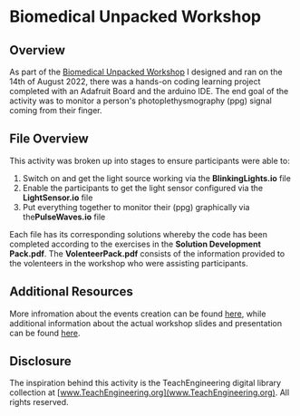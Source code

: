 # Biomedical Unpacked Workshop 

## Overview 
As part of the [Biomedical Unpacked Workshop](https://www.womeng.org/events/biomedical-engineering-unpacked-workshop) I designed and ran on the 14th of August 2022, there was a hands-on coding learning project completed with an Adafruit Board and the arduino IDE. The end goal of the activity was to monitor a person's photoplethysmography (ppg) signal coming from their finger.

## File Overview
This activity was broken up into stages to ensure participants were able to:

1. Switch on and get the light source working via the **BlinkingLights.io** file
2. Enable the participants to get the light sensor configured via the **LightSensor.io** file
3. Put everything together to monitor their (ppg) graphically via the**PulseWaves.io** file

Each file has its corresponding solutions whereby the code has been completed according to the exercises in the **Solution Development Pack.pdf**. The **VolenteerPack.pdf** consists of the information provided to the volenteers in the workshop who were assisting participants. 

## Additional Resources
More infromation about the events creation can be found [here](https://taliweinstein.github.io/project/womeng/), while additional information about the actual workshop slides and presentation can be found [here](https://taliweinstein.github.io/talk/biomedical-engineering-unpacked-workshop/).

## Disclosure

The inspiration behind this activity is the TeachEngineering digital library collection at [www.TeachEngineering.org](www.TeachEngineering.org). All rights reserved.

